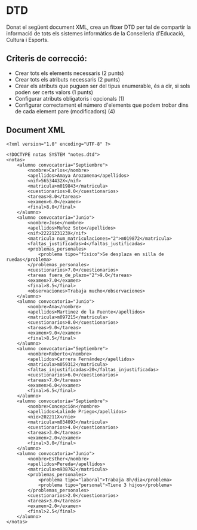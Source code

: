 # DTD

Donat el següent document XML, crea un fitxer DTD per tal de compartir la informació de tots els sistemes informàtics de la Conselleria d'Educació, Cultura i Esports.

## Criteris de correcció:
- Crear tots els elements necessaris (2 punts)
- Crear tots els atributs necessaris (2 punts)
- Crear els atributs que puguen ser del tipus enumerable, és a dir, si sols poden ser certs valors (1 punts)
- Configurar atributs obligatoris i opcionals (1) 
- Configurar correctament el número d'elements que podem trobar dins de cada element pare (modificadors) (4)

## Document XML
    <?xml version="1.0" encoding="UTF-8" ?>

    <!DOCTYPE notas SYSTEM "notes.dtd">
    <notas>
        <alumno convocatoria="Septiembre">
            <nombre>Carlos</nombre>
            <apellidos>Amaya Arozamena</apellidos>
            <nif>56534432X</nif>
            <matricula>m019843</matricula>
            <cuestionarios>8.0</cuestionarios>
            <tareas>8.0</tareas>
            <examen>6.0</examen>
            <final>8.0</final>
        </alumno>
        <alumno convocatoria="Junio">
            <nombre>Jose</nombre>
            <apellidos>Muñoz Soto</apellidos>
            <nif>2222123123X</nif>
            <matricula num_matriculaciones="2">m019872</matricula>
            <faltas_justificadas>4</faltas_justificadas>
            <problemas_personales>
                <problema tipo="físico">Se desplaza en silla de ruedas</problema>
            </problemas_personales>
            <cuestionarios>7.0</cuestionarios>
            <tareas fuera_de_plazo="2">9.0</tareas>
            <examen>7.0</examen>
            <final>8.5</final>
            <observaciones>Trabaja mucho</observaciones>
        </alumno>
        <alumno convocatoria="Junio">
            <nombre>Ana</nombre>
            <apellidos>Martinez de la Fuente</apellidos>
            <matricula>m097215</matricula>
            <cuestionarios>8.0</cuestionarios>
            <tareas>9.0</tareas>
            <examen>9.0</examen>
            <final>8.5</final>
        </alumno>
        <alumno convocatoria="Septiembre">
            <nombre>Roberto</nombre>
            <apellidos>Carrera Fernández</apellidos>
            <matricula>m059312</matricula>
            <faltas_injustificadas>20</faltas_injustificadas>
            <cuestionarios>6.0</cuestionarios>
            <tareas>7.0</tareas>
            <examen>6.0</examen>
            <final>6.5</final>
        </alumno>
        <alumno convocatoria="Septiembre">
            <nombre>Concepción</nombre>
            <apellidos>Lalinde Priego</apellidos>
            <nie>202211X</nie>
            <matricula>m034093</matricula>
            <cuestionarios>4.0</cuestionarios>
            <tareas>3.0</tareas>
            <examen>2.0</examen>
            <final>3.0</final>
        </alumno>
        <alumno convocatoria="Junio">
            <nombre>Esther</nombre>
            <apellidos>Pereda</apellidos>
            <matricula>m938762</matricula>
            <problemas_personales>
                <problema tipo="laboral">Trabaja 8h/dia</problema>
                <problema tipo="personal">Tiene 3 hijos</problema>
            </problemas_personales>
            <cuestionarios>2.0</cuestionarios>
            <tareas>3.0</tareas>
            <examen>2.0</examen>
            <final>2.5</final>
        </alumno>
    </notas>
